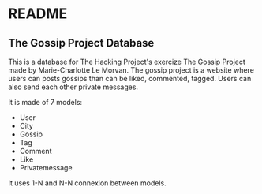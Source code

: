 # README

## The Gossip Project Database

This is a database for The Hacking Project's exercize The Gossip Project made by Marie-Charlotte Le Morvan. The gossip project is a website where users can posts gossips than can be liked, commented, tagged. Users can also send each other private messages.

It is made of 7 models:
* User
* City
* Gossip
* Tag
* Comment
* Like
* Privatemessage


It uses 1-N and N-N connexion between models.
